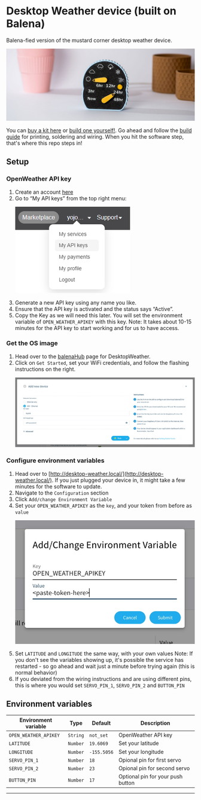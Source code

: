 # Desktop Weather device (built on Balena)
Balena-fied version of the mustard corner desktop weather device.

<p align="left"><img src="https://raw.githubusercontent.com/nucleardreamer/balena-desktop-weather/main/docs/header.jpg"></p>

You can [buy a kit here](https://mustardcorner.com/desktop-weather) or [build one yourself!](https://mustardcorner.com/desktop-weather). Go ahead and follow the [build guide](https://docs.google.com/document/d/11vR3yRZwERgpbvUFGCC37iavZzRNs2ug5QalcxWYfPg/edit?usp=sharing) for printing, soldering and wiring. When you hit the software step, that's where this repo steps in!

## Setup

### OpenWeather API key
1. Create an account [here](https://home.openweathermap.org/users/sign_up)
2. Go to “My API keys” from the top right menu:
    <p align="left"><img src="https://raw.githubusercontent.com/nucleardreamer/balena-desktop-weather/main/docs/api-key-screenshot.png"></p>
4. Generate a new API key using any name you like.
5. Ensure that the API key is activated and the status says “Active”.
6. Copy the Key as we will need this later. You will set the environment variable of `OPEN_WEATHER_APIKEY` with this key.
    Note: It takes about 10-15 minutes for the API key to start working and for us to have access.

### Get the OS image
1. Head over to the [balenaHub](https://hub.balena.io/gh_nucleardreamer/desktopweather) page for DesktopWeather.
2. Click on `Get Started`, set your WiFi credentials, and follow the flashing instructions on the right.
    <p align="left"><img src="https://raw.githubusercontent.com/nucleardreamer/balena-desktop-weather/main/docs/open-fleet-add-device.jpg"></p>

### Configure environment variables
1. Head over to [http://desktop-weather.local/](http://desktop-weather.local/). If you just plugged your device in, it might take a few minutes for the software to update.
2. Navigate to the `Configuration` section
3. Click `Add/change Environment Variable`
4. Set your `OPEN_WEATHER_APIKEY` as the `key`, and your token from before as `value`
    <p align="left"><img src="https://raw.githubusercontent.com/nucleardreamer/balena-desktop-weather/main/docs/add-env-var.jpg"></p>
5. Set `LATITUDE` and `LONGITUDE` the same way, with your own values
    Note: If you don't see the variables showing up, it's possible the service has restarted - so go ahead and wait just a minute before trying again (this is normal behavior)
6. If you deviated from the wiring instructions and are using different pins, this is where you would set `SERVO_PIN_1`, `SERVO_PIN_2` and `BUTTON_PIN`

## Environment variables

| Environment variable | Type | Default | Description |
| --- | --- | --- | --- |
|`OPEN_WEATHER_APIKEY`|`String`|`not_set`|OpenWeather API key|
|`LATITUDE`|`Number`|`19.6069`|Set your latitude|
|`LONGITUDE`|`Number`|`-155.5056`|Set your longitude|
|`SERVO_PIN_1`|`Number`|`18`|Opional pin for first servo|
|`SERVO_PIN_2`|`Number`|`23`|Opional pin for second servo|
|`BUTTON_PIN`|`Number`|`17`|Optional pin for your push button|
---
